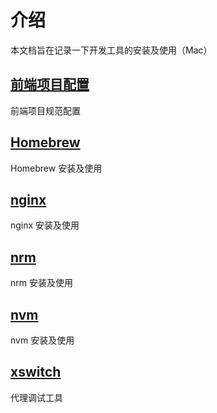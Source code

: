 # 介绍

本文档旨在记录一下开发工具的安装及使用（Mac）

## [前端项目配置](./project_configuration.md)

前端项目规范配置

## [Homebrew](./homebrew.md)

Homebrew 安装及使用

## [nginx](./nginx.md)

nginx 安装及使用

## [nrm](./nrm.md)

nrm 安装及使用

## [nvm](./nvm.md)

nvm 安装及使用

## [xswitch](./xswitch.md)

代理调试工具
